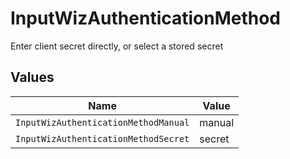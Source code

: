 # InputWizAuthenticationMethod

Enter client secret directly, or select a stored secret


## Values

| Name                                 | Value                                |
| ------------------------------------ | ------------------------------------ |
| `InputWizAuthenticationMethodManual` | manual                               |
| `InputWizAuthenticationMethodSecret` | secret                               |